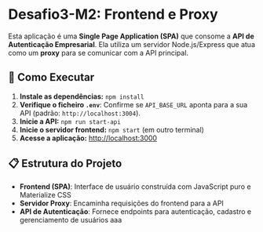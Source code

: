 # Desafio3-M2: Frontend e Proxy 

Esta aplicação é uma **Single Page Application (SPA)** que consome a **API de Autenticação Empresarial**. Ela utiliza um servidor Node.js/Express que atua como um **proxy** para se comunicar com a API principal. 

## 🚀 Como Executar 

1. **Instale as dependências:** `npm install` 
2. **Verifique o ficheiro `.env`**: Confirme se `API_BASE_URL` aponta para a sua API (padrão: `http://localhost:3004`). 
3. **Inicie a API:** `npm run start-api` 
4. **Inicie o servidor frontend:** `npm start` (em outro terminal) 
5. **Acesse a aplicação:** [http://localhost:3000](http://localhost:3000) 

## 📋 Estrutura do Projeto

- **Frontend (SPA)**: Interface de usuário construída com JavaScript puro e Materialize CSS
- **Servidor Proxy**: Encaminha requisições do frontend para a API
- **API de Autenticação**: Fornece endpoints para autenticação, cadastro e gerenciamento de usuários
aaa